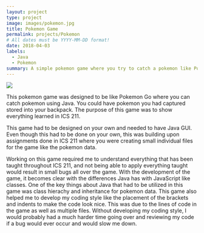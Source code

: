 ```yaml
---
layout: project
type: project
image: images/pokemon.jpg
title: Pokemon Game
permalink: projects/Pokemon
# All dates must be YYYY-MM-DD format!
date: 2018-04-03
labels:
  - Java
  - Pokemon
summary: A simple pokemon game where you try to catch a pokemon like Pokemon Go for ICS 211.
---
```


<img class="ui image" src="https://github.com/hanseca/s18-a9-pokemon-gui-Darkrelapse/blob/master/Screenshot_20171128_151713.png?raw=true">

This pokemon game was designed to be like Pokemon Go where you can catch pokemon using Java. You could have pokemon you had captured stored into your backpack. The purpose of this game was to show everything learned in ICS 211.

This game had to be designed on your own and needed to have Java GUI. Even though this had to be done on your own, this was building upon assignments done in ICS 211 where you were creating small individual files for the game like the pokemon data. 

Working on this game required me to understand everything that has been taught throughout ICS 211, and not being able to apply everything taught would result in small bugs all over the game. With the development of the game, it becomes clear with the differences Java has with JavaScript like classes. One of the key things about Java that had to be utilized in this game was class hierachy and inheritance for pokemon data. This game also helped me to develop my coding style like the placement of the brackets and indents to make the code look nice. This was due to the lines of code in the game as well as multiple files. Without developing my coding style, I would probably had a much harder time going over and reviewing my code if a bug would ever occur and would slow me down.
